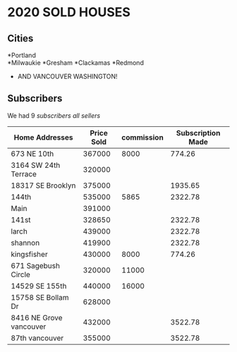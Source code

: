 # 2020 SOLD HOUSES


## Cities

*Portland  
*Milwaukie
*Gresham
*Clackamas
*Redmond
* AND VANCOUVER WASHINGTON!


## Subscribers

We had 9 *subscribers*  *all sellers*

| Home Addresses          | Price Sold | commission | Subscription Made |
|-------------------------|------------|------------|-------------------|
| 673 NE 10th             |     367000 |       8000 |            774.26 |
| 3164 SW 24th Terrace    |     320000 |            |                   |
| 18317 SE Brooklyn       |     375000 |            |           1935.65 |
| 144th                   |     535000 |       5865 |           2322.78 |
| Main                    |     391000 |            |                   |
| 141st                   |     328650 |            |           2322.78 |
| larch                   |     439000 |            |           2322.78 |
| shannon                 |     419900 |            |           2322.78 |
| kingsfisher             |     430000 |       8000 |            774.26 |
| 671 Sagebush Circle     |     320000 |      11000 |                   |
| 14529 SE 155th          |     440000 |      16000 |                   |
| 15758 SE Bollam Dr      |     628000 |            |                   |
| 8416 NE Grove vancouver |     432000 |            |           3522.78 |
| 87th vancouver          |     355000 |            |           3522.78 |

